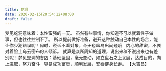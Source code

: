 ```yaml
---
title: 蛇洞
date: 2020-02-15T20:54:12+08:00
draft: false
---
```


梦见蛇洞意味着：本性蛮强的一天。
虽然有些事情，你知道不可以就着性子做事，但也往往控制不了。
所以提前做好准备，避开这种触动自己本性的场合，能让你少犯错误呢！同时，说话不看对象，今天也容易出问题哦！内心的甜蜜，不要对着脸上乌云密布的人倾诉。
就算是众所周知的道理，说出来和不说出来也有差别呢！梦见蛇洞的吉凶：基础坚固，毫无变动，如立盘石之上发展，达成目的，向上进取，努力奋斗，容易成功富贵，顺利发展，安泰健身长寿。
【大吉昌】